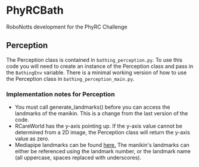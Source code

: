 # PhyRCBath
RoboNotts development for the PhyRC Challenge

## Perception
The Perception class is contained in `bathing_perception.py`. To use this code you will need to create an instance of the Perception class and pass in the `BathingEnv` variable. There is a minimal working version of how to use the Perception class in `bathing_perception_main.py`.

### Implementation notes for Perception 
- You must call generate_landmarks() before you can access the landmarks of the manikin. This is a change from the last version of the code. 
- RCareWorld has the y-axis pointing up. If the y-axis value cannot be determined from a 2D image, the Perception class will return the y-axis value as zero.
- Mediapipe landmarks can be found [here.](https://ai.google.dev/edge/mediapipe/solutions/vision/pose_landmarker) The manikin's landmarks can either be referenced using the landmark number, or the landmark name (all uppercase, spaces replaced with underscores). 
